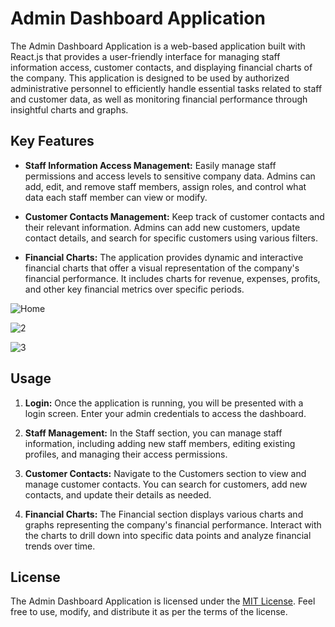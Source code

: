 # Admin Dashboard Application

The Admin Dashboard Application is a web-based application built with React.js that provides a user-friendly interface for managing staff information access, customer contacts, and displaying financial charts of the company. This application is designed to be used by authorized administrative personnel to efficiently handle essential tasks related to staff and customer data, as well as monitoring financial performance through insightful charts and graphs.

## Key Features

- **Staff Information Access Management:** Easily manage staff permissions and access levels to sensitive company data. Admins can add, edit, and remove staff members, assign roles, and control what data each staff member can view or modify.

- **Customer Contacts Management:** Keep track of customer contacts and their relevant information. Admins can add new customers, update contact details, and search for specific customers using various filters.

- **Financial Charts:** The application provides dynamic and interactive financial charts that offer a visual representation of the company's financial performance. It includes charts for revenue, expenses, profits, and other key financial metrics over specific periods.

![Home](https://github.com/Ethan-LN/Finance-Dashboard/assets/71419743/47f208c8-16f7-4565-9966-16ada6ed122b)

![2](https://github.com/Ethan-LN/Finance-Dashboard/assets/71419743/47af0a88-5034-4aed-b7e3-87289191ef90)

![3](https://github.com/Ethan-LN/Finance-Dashboard/assets/71419743/8f1c38f5-6d85-4787-a567-58cce99ab090)

## Usage

1. **Login:** Once the application is running, you will be presented with a login screen. Enter your admin credentials to access the dashboard.

2. **Staff Management:** In the Staff section, you can manage staff information, including adding new staff members, editing existing profiles, and managing their access permissions.

3. **Customer Contacts:** Navigate to the Customers section to view and manage customer contacts. You can search for customers, add new contacts, and update their details as needed.

4. **Financial Charts:** The Financial section displays various charts and graphs representing the company's financial performance. Interact with the charts to drill down into specific data points and analyze financial trends over time.


## License

The Admin Dashboard Application is licensed under the [MIT License](LICENSE). Feel free to use, modify, and distribute it as per the terms of the license.

